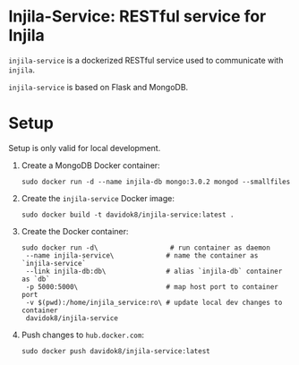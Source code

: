 Injila-Service: RESTful service for Injila
==========================================


`injila-service` is a dockerized RESTful service used to communicate with
`injila`.

`injila-service` is based on Flask and MongoDB.


# Setup
Setup is only valid for local development.


1. Create a MongoDB Docker container:
   ```
   sudo docker run -d --name injila-db mongo:3.0.2 mongod --smallfiles
   ```
2. Create the `injila-service` Docker image:
   ```
   sudo docker build -t davidok8/injila-service:latest .
   ```
3. Create the Docker container:
   ```
   sudo docker run -d\                  # run container as daemon
    --name injila-service\             # name the container as `injila-service`
    --link injila-db:db\               # alias `injila-db` container as `db`
    -p 5000:5000\                      # map host port to container port
    -v $(pwd):/home/injila_service:ro\ # update local dev changes to container
    davidok8/injila-service
   ```
4. Push changes to `hub.docker.com`:
   ```
   sudo docker push davidok8/injila-service:latest
   ```
